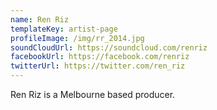 ```yaml
---
name: Ren Riz
templateKey: artist-page
profileImage: /img/rr_2014.jpg
soundCloudUrl: https://soundcloud.com/renriz
facebookUrl: https://facebook.com/renriz
twitterUrl: https://twitter.com/ren_riz
---
```

Ren Riz is a Melbourne based producer.

